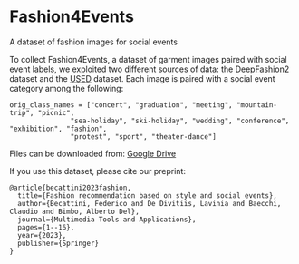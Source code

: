 # Fashion4Events
A dataset of fashion images for social events


To collect Fashion4Events, a dataset of garment images paired with social event labels, we exploited two different sources of data: the [DeepFashion2](https://github.com/switchablenorms/DeepFashion2) dataset and the [USED](http://loki.disi.unitn.it/~used/) dataset.
Each image is paired with a social event category among the following:

    orig_class_names = ["concert", "graduation", "meeting", "mountain-trip", "picnic",
                   "sea-holiday", "ski-holiday", "wedding", "conference", "exhibition", "fashion",
                   "protest", "sport", "theater-dance"]


Files can be downloaded from: [Google Drive](https://drive.google.com/drive/folders/1bgXykJSwWICoZeB8Kx79wnchDxrRbXp7?usp=sharing)

If you use this dataset, please cite our preprint:

```
@article{becattini2023fashion,
  title={Fashion recommendation based on style and social events},
  author={Becattini, Federico and De Divitiis, Lavinia and Baecchi, Claudio and Bimbo, Alberto Del},
  journal={Multimedia Tools and Applications},
  pages={1--16},
  year={2023},
  publisher={Springer}
}
```

